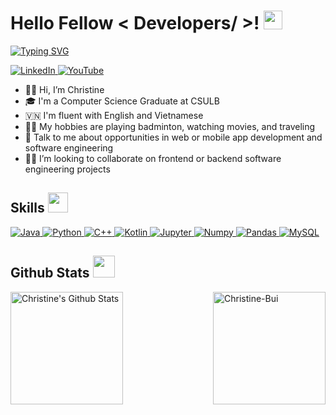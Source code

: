 <h1> Hello Fellow < Developers/ >! <img src = "https://raw.githubusercontent.com/MartinHeinz/MartinHeinz/master/wave.gif" width = 30px> </h1>
<p align='center'>
</p>

<p>
  <a href="https://git.io/typing-svg"><img src="https://readme-typing-svg.demolab.com?font=Fira+Code&pause=1000&random=false&width=435&lines=Welcome+to+my+GitHub+Profile!;I'm+a+Software+Developer" alt="Typing SVG" /></a>
</p>

   <a href="https://www.linkedin.com/in/christine-bui-6a6ab6294/" target="_blank">
    <img alt="LinkedIn" src="https://img.shields.io/badge/LinkedIn-0077B5?style=for-the-badge&logo=linkedin&logoColor=white">
  </a>   
   <a href="https://www.youtube.com/channel/UCd5NJPysVnuQru__Yk5_hkQ" target="_blank">
    <img alt="YouTube" src="https://img.shields.io/badge/YouTube-FE7A16?style=for-the-badge&logo=youtube&logoColor=white">
  </a>  

- 👋🏻 Hi, I’m Christine
- 🎓 I'm a Computer Science Graduate at CSULB
- 🇻🇳 I'm fluent with English and Vietnamese
- 🫶🏻 My hobbies are playing badminton, watching movies, and traveling
- 💬 Talk to me about opportunities in web or mobile app development and software engineering
- 🤝🏻 I’m looking to collaborate on frontend or backend software engineering projects

<h2> Skills <img src = "https://media2.giphy.com/media/QssGEmpkyEOhBCb7e1/giphy.gif?cid=ecf05e47a0n3gi1bfqntqmob8g9aid1oyj2wr3ds3mg700bl&rid=giphy.gif" width = 32px> </h2>
<a href="https://www.java.com" target="_blank"> 
    <img alt="Java" src="https://img.shields.io/badge/Java-ED8B00?style=for-the-badge&logo=java&logoColor=white">
  </a>

   <a href="https://www.python.org" target="_blank">
    <img alt="Python" src="https://img.shields.io/badge/Python-3776AB?style=for-the-badge&logo=python&logoColor=white">
  </a>

  <a href="https://cplusplus.com//">
  <img alt="C++" src="https://img.shields.io/badge/C++-2CA5E0?style=for-the-badge&logo=cplusplus&logoColor=white">
  </a>

  <a href="https://kotlinlang.org/">
  <img alt="Kotlin" src="https://img.shields.io/badge/Kotlin-000000?style=for-the-badge&logo=kotlin&logoColor=white">
  </a>

<a href="https://jupyter.org/" target="_blank">
<img alt="Jupyter" src="https://img.shields.io/badge/Jupyter-F37626.svg?&style=for-the-badge&logo=Jupyter&logoColor=white">
</a>

   <a href="https://numpy.org/" target="_blank">
    <img alt="Numpy" src="https://img.shields.io/badge/Numpy-777BB4?style=for-the-badge&logo=numpy&logoColor=white">
  </a>

   <a href="https://pandas.pydata.org/" target="_blank">
    <img alt="Pandas" src="https://img.shields.io/badge/Pandas-2C2D72?style=for-the-badge&logo=pandas&logoColor=white">
  </a>

<a href="https://www.mysql.com/">
<img alt="MySQL" src="https://img.shields.io/badge/Microsoft%20SQL%20Server-CC2927?style=for-the-badge&logo=microsoft%20sql%20server&logoColor=white">
</a>

<h2> Github Stats <img src="https://i.pinimg.com/originals/65/c4/f4/65c4f452571be1261e9c623f7da488ac.gif" width="35px"> </h2>
    <div style="display: flex; flex-direction: row; justify-content: space-between; margin-bottom: 20px;">
        <a href="https://github.com/anuraghazra/github-readme-stats">
            <img alt="Christine's Github Stats" src="https://github-readme-stats.vercel.app/api?username=Christine-Bui&show_icons=true&count_private=true&theme=algolia" height="180px"/>
        </a>
        &nbsp;
        <img src="https://github-readme-stats.vercel.app/api/top-langs?username=Christine-Bui&show_icons=true&locale=en&layout=compact&theme=algolia" alt="Christine-Bui" height="180px"/>
    </div>

<!--
**Christine-Bui/Christine-Bui** is a ✨ _special_ ✨ repository because its `README.md` (this file) appears on your GitHub profile.

Here are some ideas to get you started:

- 🔭 I’m currently working on ...
- 🌱 I’m currently learning ...
- 👯 I’m looking to collaborate on ...
- 🤔 I’m looking for help with ...
- 💬 Ask me about ...
- 📫 How to reach me: ...
- 😄 Pronouns: ...
- ⚡ Fun fact: ...
-->
